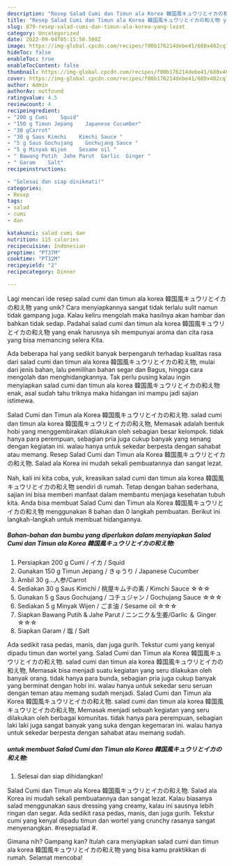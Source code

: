 ```yaml
---
description: "Resep Salad Cumi dan Timun ala Korea 韓国風キュウリとイカの和え物 yang Lezat"
title: "Resep Salad Cumi dan Timun ala Korea 韓国風キュウリとイカの和え物 yang Lezat"
slug: 879-resep-salad-cumi-dan-timun-ala-korea-yang-lezat
category: Uncategorized
date: 2022-09-04T05:15:50.508Z
image: https://img-global.cpcdn.com/recipes/f00b176214debe41/680x482cq70/salad-cumi-dan-timun-ala-korea-韓国風キュウリとイカの和え物-foto-resep-utama.jpg
hideToc: false
enableToc: true
enableTocContent: false
thumbnail: https://img-global.cpcdn.com/recipes/f00b176214debe41/680x482cq70/salad-cumi-dan-timun-ala-korea-韓国風キュウリとイカの和え物-foto-resep-utama.jpg
cover: https://img-global.cpcdn.com/recipes/f00b176214debe41/680x482cq70/salad-cumi-dan-timun-ala-korea-韓国風キュウリとイカの和え物-foto-resep-utama.jpg
author: Admin
authorAv: notfound
ratingvalue: 4.5
reviewcount: 4
recipeingredient:
- "200 g Cumi    Squid"
- "150 g Timun Jepang    Japanese Cucumber"
- "30 gCarrot"
- "30 g Saus Kimchi    Kimchi Sauce "
- "5 g Saus Gochujang    Gochujang Sauce "
- "5 g Minyak Wijen    Sesame oil "
- " Bawang Putih  Jahe Parut  Garlic  Ginger "
- " Garam    Salt"
recipeinstructions:

- "Selesai dan siap dinikmati!"
categories:
- Resep
tags:
- salad
- cumi
- dan

katakunci: salad cumi dan 
nutrition: 115 calories
recipecuisine: Indonesian
preptime: "PT37M"
cooktime: "PT32M"
recipeyield: "2"
recipecategory: Dinner

---
```





Lagi mencari ide resep salad cumi dan timun ala korea 韓国風キュウリとイカの和え物 yang unik? Cara menyiapkannya sangat tidak terlalu sulit namun tidak gampang juga. Kalau keliru mengolah maka hasilnya akan hambar dan bahkan tidak sedap. Padahal salad cumi dan timun ala korea 韓国風キュウリとイカの和え物 yang enak harusnya sih mempunyai aroma dan cita rasa yang bisa memancing selera Kita.





Ada beberapa hal yang sedikit banyak berpengaruh terhadap kualitas rasa dari salad cumi dan timun ala korea 韓国風キュウリとイカの和え物, mulai dari jenis bahan, lalu pemilihan bahan segar dan Bagus, hingga cara mengolah dan menghidangkannya. Tak perlu pusing kalau ingin menyiapkan salad cumi dan timun ala korea 韓国風キュウリとイカの和え物 enak,      asal sudah tahu triknya maka hidangan ini mampu jadi sajian istimewa.














Salad Cumi dan Timun ala Korea 韓国風キュウリとイカの和え物. salad cumi dan timun ala korea 韓国風キュウリとイカの和え物, Memasak adalah bentuk hobi yang menggembirakan dilakukan oleh sebagian besar kelompok. tidak hanya para perempuan, sebagian pria juga cukup banyak yang senang dengan kegiatan ini. walau hanya untuk sekedar berpesta dengan sahabat atau memang. Resep Salad Cumi dan Timun ala Korea 韓国風キュウリとイカの和え物. Salad ala Korea ini mudah sekali pembuatannya dan sangat lezat.






Nah, kali ini kita coba, yuk, kreasikan salad cumi dan timun ala korea 韓国風キュウリとイカの和え物 sendiri di rumah. Tetap dengan bahan sederhana, sajian ini bisa memberi manfaat dalam membantu menjaga kesehatan tubuh kita. Anda bisa membuat Salad Cumi dan Timun ala Korea 韓国風キュウリとイカの和え物 menggunakan 8 bahan dan 0 langkah pembuatan. Berikut ini langkah-langkah untuk membuat hidangannya.

<!--inarticleads1-->

##### Bahan-bahan dan bumbu yang diperlukan dalam menyiapkan Salad Cumi dan Timun ala Korea 韓国風キュウリとイカの和え物:

1. Persiapkan 200 g Cumi / イカ / Squid
1. Gunakan 150 g Timun Jepang / きゅうり / Japanese Cucumber
1. Ambil 30 g...人参/Carrot
1. Sediakan 30 g Saus Kimchi / 桃屋キムチの素 / Kimchi Sauce ☆☆☆
1. Gunakan 5 g Saus Gochujang / コチュジャン / Gochujang Sauce ☆☆☆
1. Sediakan 5 g Minyak Wijen / ごま油 / Sesame oil ☆☆☆
1. Siapkan  Bawang Putih &amp; Jahe Parut / ニンニク＆生姜/Garlic ＆ Ginger ☆☆☆
1. Siapkan  Garam / 塩 / Salt


Ada sedikit rasa pedas, manis, dan juga gurih. Tekstur cumi yang kenyal dipadu timun dan wortel yang. Salad Cumi dan Timun ala Korea 韓国風キュウリとイカの和え物. salad cumi dan timun ala korea 韓国風キュウリとイカの和え物, Memasak bisa menjadi suatu kegiatan yang seru dilakukan oleh banyak orang. tidak hanya para bunda, sebagian pria juga cukup banyak yang berminat dengan hobi ini. walau hanya untuk sekedar seru seruan dengan teman atau memang sudah menjadi. Salad Cumi dan Timun ala Korea 韓国風キュウリとイカの和え物. salad cumi dan timun ala korea 韓国風キュウリとイカの和え物, Memasak menjadi sebuah kegiatan yang seru dilakukan oleh berbagai komunitas. tidak hanya para perempuan, sebagian laki laki juga sangat banyak yang suka dengan kegemaran ini. walau hanya untuk sekedar berpesta dengan sahabat atau memang sudah. 

<!--inarticleads2-->

#####  untuk membuat Salad Cumi dan Timun ala Korea 韓国風キュウリとイカの和え物:


1. Selesai dan siap dihidangkan!

Salad Cumi dan Timun ala Korea 韓国風キュウリとイカの和え物. Salad ala Korea ini mudah sekali pembuatannya dan sangat lezat. Kalau biasanya salad menggunakan saus dressing yang creamy, kalau ini sausnya lebih ringan dan segar. Ada sedikit rasa pedas, manis, dan juga gurih. Tekstur cumi yang kenyal dipadu timun dan wortel yang crunchy rasanya sangat menyenangkan. #resepsalad #. 

Gimana nih? Gampang kan? Itulah cara menyiapkan salad cumi dan timun ala korea 韓国風キュウリとイカの和え物 yang bisa kamu praktikkan di rumah. Selamat mencoba!
